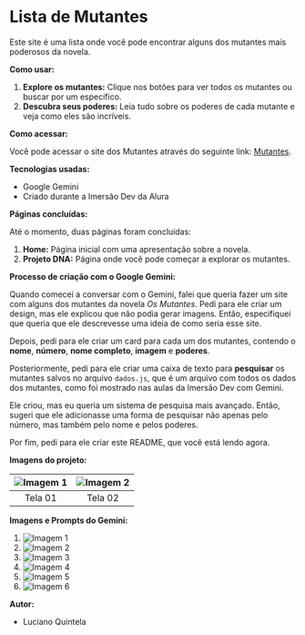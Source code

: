 # Lista de Mutantes

Este site é uma lista onde você pode encontrar alguns dos mutantes mais poderosos da novela.

**Como usar:**

1. **Explore os mutantes:** Clique nos botões para ver todos os mutantes ou buscar por um específico.
2. **Descubra seus poderes:** Leia tudo sobre os poderes de cada mutante e veja como eles são incríveis.

**Como acessar:**

Você pode acessar o site dos Mutantes através do seguinte link: [Mutantes](https://lucianoquintela.github.io/imersao-dev-gemini/).

**Tecnologias usadas:**

* Google Gemini
* Criado durante a Imersão Dev da Alura

**Páginas concluídas:**

Até o momento, duas páginas foram concluídas:

1. **Home:** Página inicial com uma apresentação sobre a novela.
2. **Projeto DNA:** Página onde você pode começar a explorar os mutantes.

**Processo de criação com o Google Gemini:**

Quando comecei a conversar com o Gemini, falei que queria fazer um site com alguns dos mutantes da novela *Os Mutantes*. Pedi para ele criar um design, mas ele explicou que não podia gerar imagens. Então, especifiquei que queria que ele descrevesse uma ideia de como seria esse site.

Depois, pedi para ele criar um card para cada um dos mutantes, contendo o **nome**, **número**, **nome completo**, **imagem** e **poderes**.

Posteriormente, pedi para ele criar uma caixa de texto para **pesquisar** os mutantes salvos no arquivo `dados.js`, que é um arquivo com todos os dados dos mutantes, como foi mostrado nas aulas da Imersão Dev com Gemini.

Ele criou, mas eu queria um sistema de pesquisa mais avançado. Então, sugeri que ele adicionasse uma forma de pesquisar não apenas pelo número, mas também pelo nome e pelos poderes.

Por fim, pedi para ele criar este README, que você está lendo agora.

**Imagens do projeto:**

| ![Imagem 1](./source-readme/tela-inicial.jpg) | ![Imagem 2](./source-readme/tela-mutantes.jpg) 
|:--------------------------------:|:--------------------------------:|
| Tela 01 | Tela 02


**Imagens e Prompts do Gemini:**

1. ![Imagem 1](./source-readme/imagem-01.jpg)
2. ![Imagem 2](./source-readme/imagem-02.jpg)
3. ![Imagem 3](./source-readme/imagem-03.jpg)
4. ![Imagem 4](./source-readme/imagem-04.jpg)
5. ![Imagem 5](./source-readme/imagem-05.jpg)
6. ![Imagem 6](./source-readme/imagem-06.jpg)

**Autor:**

* Luciano Quintela
